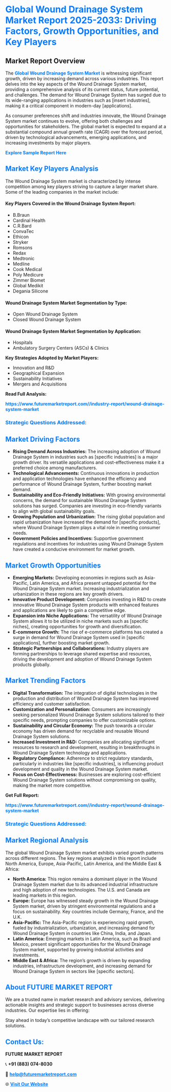 <h1 style="color: #007BFF;">Global Wound Drainage System Market Report 2025-2033: Driving Factors, Growth Opportunities, and Key Players</h1>

<section id="overview">
<h2>Market Report Overview</h2>
<p>The <a href="https://www.futuremarketreport.com//industry-report/wound-drainage-system-market" style="color: #007BFF; text-decoration: none;"><strong>Global Wound Drainage System Market</strong></a> is witnessing significant growth, driven by increasing demand across various industries. This report delves into the key aspects of the Wound Drainage System market, providing a comprehensive analysis of its current status, future potential, and challenges. The demand for Wound Drainage System has surged due to its wide-ranging applications in industries such as [insert industries], making it a critical component in modern-day [applications].</p>
<p>As consumer preferences shift and industries innovate, the Wound Drainage System market continues to evolve, offering both challenges and opportunities for stakeholders. The global market is expected to expand at a substantial compound annual growth rate (CAGR) over the forecast period, driven by technological advancements, emerging applications, and increasing investments by major players.</p>
</section>

<section id="overview">
<p><a href="https://www.futuremarketreport.com//request-sample/reportId=88355" style="color: #007BFF; text-decoration: none;"><strong>Explore Sample Report Here</strong></a></p>
</section>

<section id="key-players">
<h2 style="color: #007BFF;">Market Key Players Analysis</h2>
<p>The Wound Drainage System market is characterized by intense competition among key players striving to capture a larger market share. Some of the leading companies in the market include:</p>
<h4>Key Players Covered in the Wound Drainage System Report:</h4>
<ul><li>B.Braun</li><li>Cardinal Health</li><li>C.R.Bard</li><li>ConvaTec</li><li>Ethicon</li><li>Stryker</li><li>Romsons</li><li>Redax</li><li>Medtronic</li><li>Medline</li><li>Cook Medical</li><li>Poly Medicure</li><li>Zimmer Biomet</li><li>Global Medikit</li><li>Degania Silicone</li></ul>
<h4>Wound Drainage System Market Segmentation by Type:</h4>
<ul><li>Open Wound Drainage System</li><li>Closed Wound Drainage System</li></ul>

<h4>Wound Drainage System Market Segmentation by Application:</h4>
<ul><li>Hospitals</li><li>Ambulatory Surgery Centers (ASCs) &amp; Clinics</li></ul>
<p><strong>Key Strategies Adopted by Market Players:</strong></p>
<ul>
<li>Innovation and R&D</li>
<li>Geographical Expansion</li>
<li>Sustainability Initiatives</li>
<li>Mergers and Acquisitions</li>
</ul>
</section>

<section>
<p><strong>Read Full Analysis: </strong></p><a href="https://www.futuremarketreport.com//industry-report/wound-drainage-system-market" style="color: #007BFF; text-decoration: none;"><strong>https://www.futuremarketreport.com//industry-report/wound-drainage-system-market</strong></a>
<h3 style="color: #007BFF;">Strategic Questions Addressed:</h3>
</section>

<section id="driving-factors">
<h2 style="color: #007BFF;">Market Driving Factors</h2>
<ul>
<li><strong>Rising Demand Across Industries:</strong> The increasing adoption of Wound Drainage System in industries such as [specific industries] is a major growth driver. Its versatile applications and cost-effectiveness make it a preferred choice among manufacturers.</li>
<li><strong>Technological Advancements:</strong> Continuous innovations in production and application technologies have enhanced the efficiency and performance of Wound Drainage System, further boosting market demand.</li>
<li><strong>Sustainability and Eco-Friendly Initiatives:</strong> With growing environmental concerns, the demand for sustainable Wound Drainage System solutions has surged. Companies are investing in eco-friendly variants to align with global sustainability goals.</li>
<li><strong>Growing Population and Urbanization:</strong> The rising global population and rapid urbanization have increased the demand for [specific products], where Wound Drainage System plays a vital role in meeting consumer needs.</li>
<li><strong>Government Policies and Incentives:</strong> Supportive government regulations and incentives for industries using Wound Drainage System have created a conducive environment for market growth.</li>
</ul>
</section>

<section id="growth-opportunities">
<h2 style="color: #007BFF;">Market Growth Opportunities</h2>
<ul>
<li><strong>Emerging Markets:</strong> Developing economies in regions such as Asia-Pacific, Latin America, and Africa present untapped potential for the Wound Drainage System market. Increasing industrialization and urbanization in these regions are key growth drivers.</li>
<li><strong>Innovative Product Development:</strong> Companies investing in R&D to create innovative Wound Drainage System products with enhanced features and applications are likely to gain a competitive edge.</li>
<li><strong>Expansion into Niche Applications:</strong> The versatility of Wound Drainage System allows it to be utilized in niche markets such as [specific niches], creating opportunities for growth and diversification.</li>
<li><strong>E-commerce Growth:</strong> The rise of e-commerce platforms has created a surge in demand for Wound Drainage System used in [specific applications], further boosting market growth.</li>
<li><strong>Strategic Partnerships and Collaborations:</strong> Industry players are forming partnerships to leverage shared expertise and resources, driving the development and adoption of Wound Drainage System products globally.</li>
</ul>
</section>

<section id="trending-factors">
<h2 style="color: #007BFF;">Market Trending Factors</h2>
<ul>
<li><strong>Digital Transformation:</strong> The integration of digital technologies in the production and distribution of Wound Drainage System has improved efficiency and customer satisfaction.</li>
<li><strong>Customization and Personalization:</strong> Consumers are increasingly seeking personalized Wound Drainage System solutions tailored to their specific needs, prompting companies to offer customizable options.</li>
<li><strong>Sustainability and Circular Economy:</strong> The push towards a circular economy has driven demand for recyclable and reusable Wound Drainage System solutions.</li>
<li><strong>Increased Investment in R&D:</strong> Companies are allocating significant resources to research and development, resulting in breakthroughs in Wound Drainage System technology and applications.</li>
<li><strong>Regulatory Compliance:</strong> Adherence to strict regulatory standards, particularly in industries like [specific industries], is influencing product development and quality in the Wound Drainage System market.</li>
<li><strong>Focus on Cost-Effectiveness:</strong> Businesses are exploring cost-efficient Wound Drainage System solutions without compromising on quality, making the market more competitive.</li>
</ul>
</section>

<section>
<p><strong>Get Full Report: </strong></p><a href="https://www.futuremarketreport.com//industry-report/wound-drainage-system-market" style="color: #007BFF; text-decoration: none;"><strong>https://www.futuremarketreport.com//industry-report/wound-drainage-system-market</strong></a>
<h3 style="color: #007BFF;">Strategic Questions Addressed:</h3>
</section>


<section id="regional-analysis">
<h2 style="color: #007BFF;">Market Regional Analysis</h2>
<p>The global Wound Drainage System market exhibits varied growth patterns across different regions. The key regions analyzed in this report include North America, Europe, Asia-Pacific, Latin America, and the Middle East & Africa:</p>
<ul>
<li><strong>North America:</strong> This region remains a dominant player in the Wound Drainage System market due to its advanced industrial infrastructure and high adoption of new technologies. The U.S. and Canada are leading markets in this region.</li>
<li><strong>Europe:</strong> Europe has witnessed steady growth in the Wound Drainage System market, driven by stringent environmental regulations and a focus on sustainability. Key countries include Germany, France, and the U.K.</li>
<li><strong>Asia-Pacific:</strong> The Asia-Pacific region is experiencing rapid growth, fueled by industrialization, urbanization, and increasing demand for Wound Drainage System in countries like China, India, and Japan.</li>
<li><strong>Latin America:</strong> Emerging markets in Latin America, such as Brazil and Mexico, present significant opportunities for the Wound Drainage System market, supported by growing industrial activities and investments.</li>
<li><strong>Middle East & Africa:</strong> The region’s growth is driven by expanding industries, infrastructure development, and increasing demand for Wound Drainage System in sectors like [specific sectors].</li>
</ul>
</section>

<footer>
<h2 style="color: #007BFF;">About FUTURE MARKET REPORT</h2>
<p>We are a trusted name in market research and advisory services, delivering actionable insights and strategic support to businesses across diverse industries. Our expertise lies in offering:</p>

<p>Stay ahead in today’s competitive landscape with our tailored research solutions.</p>

<h2 style="color: #007BFF;">Contact Us:</h2>
<p><strong>FUTURE MARKET REPORT</strong></p>
<p>📞 <strong>+91 (883) 074-8030</strong></p>
<p>📧 <strong><a href="mailto:help@futuremarketreport.com" style="color: #007BFF;">help@futuremarketreport.com</a></strong></p>
<p>🌐 <strong><a href="https://www.futuremarketreport.com/" style="color: #007BFF;">Visit Our Website</a></strong></p>
</footer>